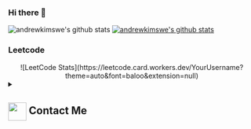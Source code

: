 ### Hi there 👋

![andrewkimswe's github stats](https://github-readme-stats.vercel.app/api?username=andrewkimswe&show_icons=true)
[![andrewkimswe's github stats](https://github-readme-stats.vercel.app/api/top-langs/?username=andrewkimswe&show_icons=true&hide_border=true&title_color=004386&icon_color=004386&layout=compact)](https://github.com/andrewkimswe)




### Leetcode
<div align="center">
![LeetCode Stats](https://leetcode.card.workers.dev/YourUsername?theme=auto&font=baloo&extension=null)
</div>
  
<details>
  <summary><h2> <img align="center" src="https://github.com/andrewkimswe/andrewkimswe/blob/main/icons/Contact.gif" width="37"/> Contact Me</h2></summary>
  <p>
    <i>You can reach out to me via</i>
    <a href="mailto:andrewkimswe@gmail.com">
      <img align="center" src="https://github.com/andrewkimswe/andrewkimswe/blob/main/icons/Gmail.gif" width="100"/>
    </a>
  </p>
</details>

<!--


[![trophy](https://github-profile-trophy.vercel.app/?username=andrewkimswe)](https://github.com/ryo-ma/github-profile-trophy)

**andrewkimswe/andrewkimswe** is a ✨ _special_ ✨ repository because its `README.md` (this file) appears on your GitHub profile.

Here are some ideas to get you started:

- 🔭 I’m currently working on ...
- 🌱 I’m currently learning ...
- 👯 I’m looking to collaborate on ...
- 🤔 I’m looking for help with ...
- 💬 Ask me about ...
- 📫 How to reach me: ...
- 😄 Pronouns: ...
- ⚡ Fun fact: ...
-->
